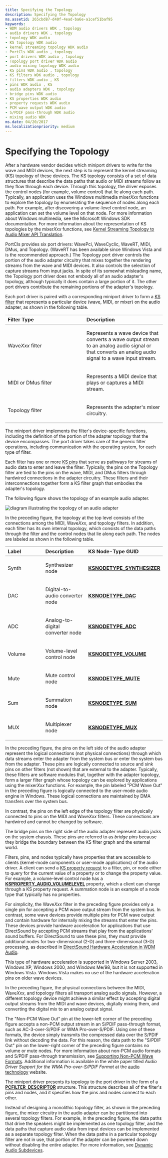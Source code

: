 ```yaml
---
title: Specifying the Topology
description: Specifying the Topology
ms.assetid: 265cbd87-d40f-4ead-ba6e-a1cef51baf95
keywords:
- WDM audio drivers WDK , topology
- audio drivers WDK , topology
- topology WDK audio
- KS topology WDK audio
- kernel streaming topology WDK audio
- PortCls WDK audio , topology
- port drivers WDK audio , topology
- Topology port driver WDK audio
- audio mixing topology WDK audio
- KS pins WDK audio , topology
- KS filters WDK audio , topology
- filters WDK audio , KS
- pins WDK audio , KS
- audio adapters WDK , topology
- bridge pins WDK audio
- KS properties WDK audio
- property requests WDK audio
- PCM wave output WDK audio
- S/PDIF pass-through WDK audio
- mixing audio WDK
ms.date: 04/20/2017
ms.localizationpriority: medium
---
```


# Specifying the Topology


After a hardware vendor decides which miniport drivers to write for the wave and MIDI devices, the next step is to represent the kernel streaming (KS) topology of these devices. The KS topology consists of a set of data structures that describe the data paths that audio or MIDI streams follow as they flow through each device. Through this topology, the driver exposes the control nodes (for example, volume control) that lie along each path. Typically, an application uses the Windows multimedia mixer*Xxx* functions to explore the topology by enumerating the sequence of nodes along each path. For example, after discovering a volume-level control node, an application can set the volume level on that node. For more information about Windows multimedia, see the Microsoft Windows SDK documentation. For more information about the representation of KS topologies by the mixer*Xxx* functions, see [Kernel Streaming Topology to Audio Mixer API Translation](kernel-streaming-topology-to-audio-mixer-api-translation.md).

PortCls provides six port drivers: WavePci, WaveCyclic, WaveRT, MIDI, DMus, and Topology. (WaveRT has been available since Windows Vista and is the recommended approach.) The Topology port driver controls the portion of the audio adapter circuitry that mixes together the rendering streams from the wave and MIDI devices. It also controls the selection of capture streams from input jacks. In spite of its somewhat misleading name, the Topology port driver does not embody all of an audio adapter's topology, although typically it does contain a large portion of it. The other port drivers contribute the remaining portions of the adapter's topology.

Each port driver is paired with a corresponding miniport driver to form a [KS filter](https://docs.microsoft.com/windows-hardware/drivers/stream/ks-filters) that represents a particular device (wave, MIDI, or mixer) on the audio adapter, as shown in the following table.

<table>
<colgroup>
<col width="50%" />
<col width="50%" />
</colgroup>
<thead>
<tr class="header">
<th align="left">Filter Type</th>
<th align="left">Description</th>
</tr>
</thead>
<tbody>
<tr class="odd">
<td align="left"><p>Wave<em>Xxx</em> filter</p></td>
<td align="left"><p>Represents a wave device that converts a wave output stream to an analog audio signal or that converts an analog audio signal to a wave input stream.</p></td>
</tr>
<tr class="even">
<td align="left"><p>MIDI or DMus filter</p></td>
<td align="left"><p>Represents a MIDI device that plays or captures a MIDI stream.</p></td>
</tr>
<tr class="odd">
<td align="left"><p>Topology filter</p></td>
<td align="left"><p>Represents the adapter's mixer circuitry.</p></td>
</tr>
</tbody>
</table>

 

The miniport driver implements the filter's device-specific functions, including the definition of the portion of the adapter topology that the device encompasses. The port driver takes care of the generic filter operations, including communication with the operating system, for each type of filter.

Each filter has one or more [KS pins](https://docs.microsoft.com/windows-hardware/drivers/stream/ks-pins) that serve as pathways for streams of audio data to enter and leave the filter. Typically, the pins on the Topology filter are tied to the pins on the wave, MIDI, and DMus filters through hardwired connections in the adapter circuitry. These filters and their interconnections together form a KS filter graph that embodies the adapter's topology.

The following figure shows the topology of an example audio adapter.

![diagram illustrating the topology of an audio adapter](images/topoexample.png)

In the preceding figure, the topology at the top level consists of the connections among the MIDI, Wave*Xxx*, and topology filters. In addition, each filter has its own internal topology, which consists of the data paths through the filter and the control nodes that lie along each path. The nodes are labeled as shown in the following table.

<table>
<colgroup>
<col width="33%" />
<col width="33%" />
<col width="33%" />
</colgroup>
<thead>
<tr class="header">
<th align="left">Label</th>
<th align="left">Description</th>
<th align="left">KS Node-Type GUID</th>
</tr>
</thead>
<tbody>
<tr class="odd">
<td align="left"><p>Synth</p></td>
<td align="left"><p>Synthesizer node</p></td>
<td align="left"><a href="https://docs.microsoft.com/windows-hardware/drivers/audio/ksnodetype-synthesizer" data-raw-source="[&lt;strong&gt;KSNODETYPE_SYNTHESIZER&lt;/strong&gt;](https://docs.microsoft.com/windows-hardware/drivers/audio/ksnodetype-synthesizer)"><strong>KSNODETYPE_SYNTHESIZER</strong></a></td>
</tr>
<tr class="even">
<td align="left"><p>DAC</p></td>
<td align="left"><p>Digital-to-audio converter node</p></td>
<td align="left"><a href="https://docs.microsoft.com/windows-hardware/drivers/audio/ksnodetype-dac" data-raw-source="[&lt;strong&gt;KSNODETYPE_DAC&lt;/strong&gt;](https://docs.microsoft.com/windows-hardware/drivers/audio/ksnodetype-dac)"><strong>KSNODETYPE_DAC</strong></a></td>
</tr>
<tr class="odd">
<td align="left"><p>ADC</p></td>
<td align="left"><p>Analog-to-digital converter node</p></td>
<td align="left"><a href="https://docs.microsoft.com/windows-hardware/drivers/audio/ksnodetype-adc" data-raw-source="[&lt;strong&gt;KSNODETYPE_ADC&lt;/strong&gt;](https://docs.microsoft.com/windows-hardware/drivers/audio/ksnodetype-adc)"><strong>KSNODETYPE_ADC</strong></a></td>
</tr>
<tr class="even">
<td align="left"><p>Volume</p></td>
<td align="left"><p>Volume-level control node</p></td>
<td align="left"><a href="https://docs.microsoft.com/windows-hardware/drivers/audio/ksnodetype-volume" data-raw-source="[&lt;strong&gt;KSNODETYPE_VOLUME&lt;/strong&gt;](https://docs.microsoft.com/windows-hardware/drivers/audio/ksnodetype-volume)"><strong>KSNODETYPE_VOLUME</strong></a></td>
</tr>
<tr class="odd">
<td align="left"><p>Mute</p></td>
<td align="left"><p>Mute control node</p></td>
<td align="left"><a href="https://docs.microsoft.com/windows-hardware/drivers/audio/ksnodetype-mute" data-raw-source="[&lt;strong&gt;KSNODETYPE_MUTE&lt;/strong&gt;](https://docs.microsoft.com/windows-hardware/drivers/audio/ksnodetype-mute)"><strong>KSNODETYPE_MUTE</strong></a></td>
</tr>
<tr class="even">
<td align="left"><p>Sum</p></td>
<td align="left"><p>Summation node</p></td>
<td align="left"><a href="https://docs.microsoft.com/windows-hardware/drivers/audio/ksnodetype-sum" data-raw-source="[&lt;strong&gt;KSNODETYPE_SUM&lt;/strong&gt;](https://docs.microsoft.com/windows-hardware/drivers/audio/ksnodetype-sum)"><strong>KSNODETYPE_SUM</strong></a></td>
</tr>
<tr class="odd">
<td align="left"><p>MUX</p></td>
<td align="left"><p>Multiplexer node</p></td>
<td align="left"><a href="https://docs.microsoft.com/windows-hardware/drivers/audio/ksnodetype-mux" data-raw-source="[&lt;strong&gt;KSNODETYPE_MUX&lt;/strong&gt;](https://docs.microsoft.com/windows-hardware/drivers/audio/ksnodetype-mux)"><strong>KSNODETYPE_MUX</strong></a></td>
</tr>
</tbody>
</table>

 

In the preceding figure, the pins on the left side of the audio adapter represent the logical connections (not physical connections) through which data streams enter the adapter from the system bus or enter the system bus from the adapter. These pins are logically connected to source and sink pins on other filters (not shown) that are external to the adapter. Typically, these filters are software modules that, together with the adapter topology, form a larger filter graph whose topology can be explored by applications using the mixer*Xxx* functions. For example, the pin labeled "PCM Wave Out" in the preceding figure is logically connected to the user-mode audio engine in Windows. These logical connections are maintained by DMA transfers over the system bus.

In contrast, the pins on the left edge of the topology filter are physically connected to pins on the MIDI and Wave*Xxx* filters. These connections are hardwired and cannot be changed by software.

The bridge pins on the right side of the audio adapter represent audio jacks on the system chassis. These pins are referred to as *bridge pins* because they bridge the boundary between the KS filter graph and the external world.

Filters, pins, and nodes typically have properties that are accessible to clients (kernel-mode components or user-mode applications) of the audio driver. A client can send a [KS property request](https://docs.microsoft.com/windows-hardware/drivers/stream/ks-properties) to a filter, pin, or node either to query for the current value of a property or to change the property value. For example, a volume-level control node has a [**KSPROPERTY\_AUDIO\_VOLUMELEVEL**](https://docs.microsoft.com/windows-hardware/drivers/audio/ksproperty-audio-volumelevel) property, which a client can change through a KS property request. A summation node is an example of a node type that typically has no properties.

For simplicity, the Wave*Xxx* filter in the preceding figure provides only a single pin for accepting a PCM wave output stream from the system bus. In contrast, some wave devices provide multiple pins for PCM wave output and contain hardware for internally mixing the streams that enter the pins. These devices provide hardware acceleration for applications that use DirectSound by accepting PCM streams that play from the applications' sound buffers. For DirectSound to use these pins, they must provide additional nodes for two-dimensional (2-D) and three-dimensional (3-D) processing, as described in [DirectSound Hardware Acceleration in WDM Audio](directsound-hardware-acceleration-in-wdm-audio.md).

This type of hardware acceleration is supported in Windows Server 2003, Windows XP, Windows 2000, and Windows Me/98, but it is not supported in Windows Vista. Windows Vista makes no use of the hardware acceleration pins on older wave devices.

In the preceding figure, the physical connections between the MIDI, Wave*Xxx*, and topology filters all transport analog audio signals. However, a different topology device might achieve a similar effect by accepting digital output streams from the MIDI and wave devices, digitally mixing them, and converting the digital mix to an analog output signal.

The "Non-PCM Wave Out" pin at the lower-left corner of the preceding figure accepts a non-PCM output stream in an S/PDIF pass-through format, such as AC-3-over-S/PDIF or WMA Pro-over-S/PDIF. Using one of these formats, the device simply transmits the compressed data over the S/PDIF link without decoding the data. For this reason, the data path to the "S/PDIF Out" pin on the lower-right corner of the preceding figure contains no volume or mute nodes. For more information about non-PCM audio formats and S/PDIF pass-through transmission, see [Supporting Non-PCM Wave Formats](supporting-non-pcm-wave-formats.md). Additional information is available in the white paper titled *Audio Driver Support for the WMA Pro-over-S/PDIF Format* at the [audio technology](https://go.microsoft.com/fwlink/p/?linkid=8751) website.

The miniport driver presents its topology to the port driver in the form of a [**PCFILTER\_DESCRIPTOR**](https://docs.microsoft.com/windows-hardware/drivers/ddi/portcls/ns-portcls-pcfilter_descriptor) structure. This structure describes all of the filter's pins and nodes, and it specifies how the pins and nodes connect to each other.

Instead of designing a monolithic topology filter, as shown in the preceding figure, the mixer circuitry in the audio adapter can be partitioned into several topology filters. For example, in the preceding figure, the data paths that drive the speakers might be implemented as one topology filter, and the data paths that capture audio data from input devices can be implemented as a separate topology filter. When the data paths in a particular topology filter are not in use, that portion of the adapter can be powered down without disabling the entire adapter. For more information, see [Dynamic Audio Subdevices](dynamic-audio-subdevices.md).

 

 




